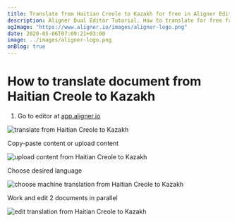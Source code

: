 ```yaml
---
title: Translate from Haitian Creole to Kazakh for free in Aligner Editor
description: Aligner Dual Editor Tutorial. How to translate for free from Haitian Creole to Kazakh. Aligner is multilingual document management platform. 
ogImage: "https://www.aligner.io/images/aligner-logo.png"
date: 2020-05-06T07:09:21+03:00
image: ../images/aligner-logo.png
onBlog: true
---
```


# How to translate document from Haitian Creole to Kazakh

1. Go to editor at [app.aligner.io](https://app.aligner.io "Aligner App web page")

![translate from Haitian Creole to Kazakh](../aligner-blank-editor.png "translate from Haitian Creole to Kazakh")

Copy-paste content or upload content

![upload content from Haitian Creole to Kazakh](../aligner-uploaded-document.png "upload content from Haitian Creole to Kazakh")

Choose desired language

![choose machine translation from Haitian Creole to Kazakh](../aligner-language-dropdown.png "choose machine translation from Haitian Creole to Kazakh")

Work and edit 2 documents in parallel

![edit translation from Haitian Creole to Kazakh](../aligner-double-sitded-editor.png "edit translation from Haitian Creole to Kazakh")

